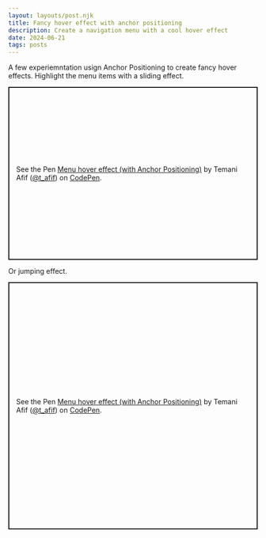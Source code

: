 ```yaml
---
layout: layouts/post.njk
title: Fancy hover effect with anchor positioning 
description: Create a navigation menu with a cool hover effect
date: 2024-06-21
tags: posts
---
```


A few experiemntation usign Anchor Positioning to create fancy hover effects. Highlight the menu items with a sliding effect.

<p class="codepen" data-height="350" data-default-tab="result" data-slug-hash="ExzEjoQ" data-pen-title="Menu hover effect (with Anchor Positioning)" data-preview="true" data-user="t_afif" style="height: 350px; box-sizing: border-box; display: flex; align-items: center; justify-content: center; border: 2px solid; margin: 1em 0; padding: 1em;">
  <span>See the Pen <a href="https://codepen.io/t_afif/pen/ExzEjoQ">
  Menu hover effect (with Anchor Positioning)</a> by Temani Afif (<a href="https://codepen.io/t_afif">@t_afif</a>)
  on <a href="https://codepen.io">CodePen</a>.</span>
</p>

Or jumping effect.

<p class="codepen" data-height="500" data-default-tab="result" data-slug-hash="jOozyLY" data-pen-title="Menu hover effect (with Anchor Positioning)" data-preview="true" data-user="t_afif" style="height: 500px; box-sizing: border-box; display: flex; align-items: center; justify-content: center; border: 2px solid; margin: 1em 0; padding: 1em;">
  <span>See the Pen <a href="https://codepen.io/t_afif/pen/jOozyLY">
  Menu hover effect (with Anchor Positioning)</a> by Temani Afif (<a href="https://codepen.io/t_afif">@t_afif</a>)
  on <a href="https://codepen.io">CodePen</a>.</span>
</p>
<script async src="https://cpwebassets.codepen.io/assets/embed/ei.js"></script>